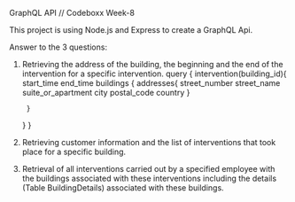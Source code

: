
GraphQL API // Codeboxx Week-8

This project is using Node.js and Express to create a GraphQL Api.

Answer to the 3 questions:

1. Retrieving the address of the building, the beginning and the end of the intervention for a specific intervention.
query {
    intervention(building_id){
        start_time
        end_time
        buildings {
            addresses{
                street_number
                street_name
                suite_or_apartment
                city
                postal_code
                country
            }

        }
    }
}

2. Retrieving customer information and the list of interventions that took place for a specific building.

3. Retrieval of all interventions carried out by a specified employee with the buildings associated with these interventions including the details (Table BuildingDetails) associated with these buildings.





